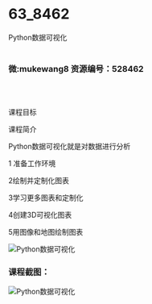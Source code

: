 # 63_8462
Python数据可视化
<br/></br>
<h3>微:mukewang8 资源编号：528462</h3>
<br/></br>
<p>课程目标</p>
<p>课程简介</p>
<p>Python数据可视化就是对数据进行分析</p>
<p>1 准备工作环境</p>
<p>2绘制并定制化图表</p>
<p>3学习更多图表和定制化</p>
<p>4创建3D可视化图表</p>
<p>5用图像和地图绘制图表</p>
<p><img src="https://www.ko996.com/wp-content/uploads/img/2019/11/356-17.jpg" alt="Python数据可视化"></p>
<h3>课程截图：</h3>
<p><img src="https://www.ko996.com/wp-content/uploads/img/2019/11/2-30.png" alt="Python数据可视化"></p>
<p>&nbsp;</p>
